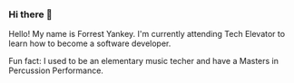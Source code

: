 ### Hi there 👋

<!--
**ForrestYankey/ForrestYankey** is a ✨ _special_ ✨ repository because its `README.md` (this file) appears on your GitHub profile.

Here are some ideas to get you started:

- 🔭 I’m currently working on ...
- 🌱 I’m currently learning ...
- 👯 I’m looking to collaborate on ...
- 🤔 I’m looking for help with ...
- 💬 Ask me about ...
- 📫 How to reach me: ...
- 😄 Pronouns: ...
- ⚡ Fun fact: ...
-->

Hello! My name is Forrest Yankey. I'm currently attending Tech Elevator to learn how to become a software developer.

Fun fact: I used to be an elementary music techer and have a Masters in Percussion Performance.